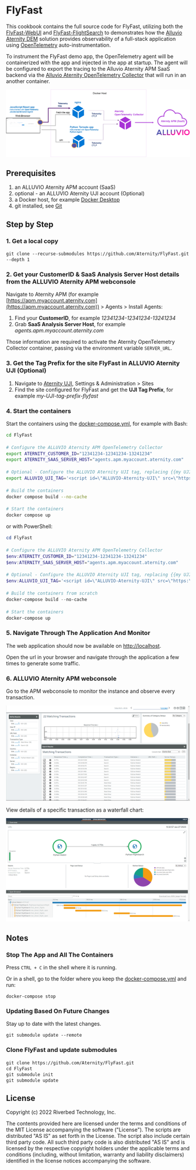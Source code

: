 # FlyFast

This cookbook contains the full source code for FlyFast, utilizing both the  [FlyFast-WebUI](https://github.com/Aternity/FlyFast-WebUI) and [FlyFast-FlightSearch](https://github.com/Aternity/FlyFast-FlightSearch) to demonstrates how the [Alluvio Aternity DEM](https://www.riverbed.com/products/digital-experience-management) solution provides observability of a full-stack application using [OpenTelemetry](https://opentelemetry.io/) auto-instrumentation.

To instrument the FlyFast demo app, the OpenTelemetry agent will be containerized with the app and injected in the app at startup. The agent will be configured to export the tracing to the Alluvio Aternity APM SaaS backend via the [Alluvio Aternity OpenTelemetry Collector](https://hub.docker.com/r/aternity/apm-collector) that will run in an another container.

![diagram](/images/diagram.png)

## Prerequisites

1. an ALLUVIO Aternity APM account (SaaS)
2. optional - an ALLUVIO Aternity UJI account (Optional)
3. a Docker host, for example [Docker Desktop](https://www.docker.com/products/docker-desktop)
4. git installed, see [Git](https://git-scm.com/)

## Step by Step

### 1. Get a local copy
    
```shell
git clone --recurse-submodules https://github.com/Aternity/FlyFast.git --depth 1
```

### 2. Get your CustomerID & SaaS Analysis Server Host details from the ALLUVIO Aternity APM webconsole

Navigate to Aternity APM (for example [https://apm.myaccount.aternity.com](https://apm.myaccount.aternity.com)) > Agents > Install Agents:

1. Find your **CustomerID**, for example *12341234-12341234-13241234*
2. Grab **SaaS Analysis Server Host**, for example *agents.apm.myaccount.aternity.com*

Those information are required to activate the Aternity OpenTelemetry Collector container, passing via the environment variable `SERVER_URL`. 

### 3. Get the Tag Prefix for the site FlyFast in ALLUVIO Aternity UJI (Optional)

1. Navigate to [Aternity UJI](https://portals.bluetriangle.com), Settings & Administration > Sites
2. Find the site configured for FlyFast and get the **UJI Tag Prefix**, for example *my-UJI-tag-prefix-flyfast*

### 4. Start the containers

Start the containers using the [docker-compose.yml](docker-compose.yml), for example with Bash:

```bash
cd FlyFast

# Configure the ALLUVIO Aternity APM OpenTelemetry Collector
export ATERNITY_CUSTOMER_ID="12341234-12341234-13241234"
export ATERNITY_SAAS_SERVER_HOST="agents.apm.myaccount.aternity.com"

# Optional - Configure the ALLUVIO Aternity UJI tag, replacing {{my UJI Tag Prefix FlyFast}} with the **UJI Tag Prefix**
export ALLUVIO_UJI_TAG='<script id=\"ALLUVIO-Aternity-UJI\" src=\"https:\/\/{{my UJI Tag Prefix FlyFast}}\.btttag\.com\/btt\.js\"><\/script>'

# Build the containers
docker compose build --no-cache

# Start the containers
docker compose up
```

or with PowerShell:

```PowerShell
cd FlyFast

# Configure the ALLUVIO Aternity APM OpenTelemetry Collector
$env:ATERNITY_CUSTOMER_ID="12341234-12341234-13241234"
$env:ATERNITY_SAAS_SERVER_HOST="agents.apm.myaccount.aternity.com"

# Optional - Configure the ALLUVIO Aternity UJI tag, replacing {{my UJI Tag Prefix FlyFast}} with the **UJI Tag Prefix**
$env:ALLUVIO_UJI_TAG='<script id=\"ALLUVIO-Aternity-UJI\" src=\"https:\/\/{{my UJI Tag Prefix FlyFast}}\.btttag\.com\/btt\.js\"><\/script>'

# Build the containers from scratch
docker-compose build --no-cache

# Start the containers
docker-compose up
```

### 5. Navigate Through The Application And Monitor

The web application should now be available on [http://localhost](http://localhost).

Open the url in your browser and navigate through the application a few times to generate some traffic.

### 6. ALLUVIO Aternity APM webconsole

Go to the APM webconsole to monitor the instance and observe every transaction.

![Alluvio Aternity APM OpenTelemetry Traces](/images/transaction.png)

View details of a specific transaction as a waterfall chart:

![Alluvio Aternity APM OpenTelemetry Transaction-Detail](/images/transaction-detail.png)

## Notes

### Stop The App and All The Containers

Press `CTRL + C` in the shell where it is running.

Or in a shell, go to the folder where you keep the [docker-compose.yml](docker-compose.yml) and run:

```shell
docker-compose stop
```

### Updating Based On Future Changes

Stay up to date with the latest changes.

```shell
git submodule update --remote
```

### Clone FlyFast and update submodules

```shell
git clone https://github.com/Aternity/FlyFast.git
cd FlyFast
git submodule init
git submodule update
```

## License
Copyright (c) 2022 Riverbed Technology, Inc.

The contents provided here are licensed under the terms and conditions of the MIT License accompanying the software ("License"). The scripts are distributed "AS IS" as set forth in the License. The script also include certain third party code. All such third party code is also distributed "AS IS" and is licensed by the respective copyright holders under the applicable terms and conditions (including, without limitation, warranty and liability disclaimers) identified in the license notices accompanying the software.
